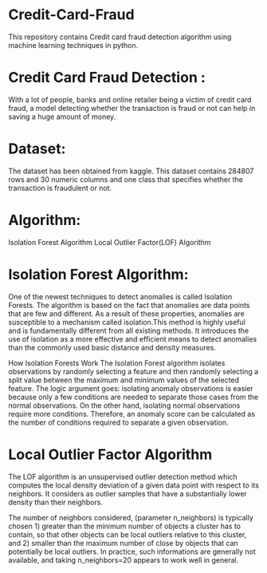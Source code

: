 # Credit-Card-Fraud
This repository contains Credit card fraud detection algorithm using machine learning techniques in python.

# Credit Card Fraud Detection : 
With a lot of people, banks and online retailer being a victim of credit card fraud, a model detecting whether the transaction is fraud or not can help in saving a huge amount of money.

 # Dataset:
 The dataset has been obtained from kaggle. This dataset contains 284807 rows and 30 numeric columns and one class that specifies whether the transaction is fraudulent or not. 
 
 # Algorithm:
 Isolation Forest Algorithm
 Local Outlier Factor(LOF) Algorithm
   
  # Isolation Forest Algorithm:
 One of the newest techniques to detect anomalies is called Isolation Forests. The algorithm is based on the fact that anomalies are data points that are few and different. As a result of these properties, anomalies are susceptible to a mechanism called isolation.This method is highly useful and is fundamentally different from all existing methods. It introduces the use of isolation as a more effective and efficient means to detect anomalies than the commonly used basic distance and density measures.
 
 How Isolation Forests Work The Isolation Forest algorithm isolates observations by randomly selecting a feature and then randomly selecting a split value between the maximum and minimum values of the selected feature. The logic argument goes: isolating anomaly observations is easier because only a few conditions are needed to separate those cases from the normal observations. On the other hand, isolating normal observations require more conditions. Therefore, an anomaly score can be calculated as the number of conditions required to separate a given observation.
 
 
 # Local Outlier Factor Algorithm
 The LOF algorithm is an unsupervised outlier detection method which computes the local density deviation of a given data point with respect to its neighbors. It considers as outlier samples that have a substantially lower density than their neighbors.

The number of neighbors considered, (parameter n_neighbors) is typically chosen 1) greater than the minimum number of objects a cluster has to contain, so that other objects can be local outliers relative to this cluster, and 2) smaller than the maximum number of close by objects that can potentially be local outliers. In practice, such informations are generally not available, and taking n_neighbors=20 appears to work well in general.
